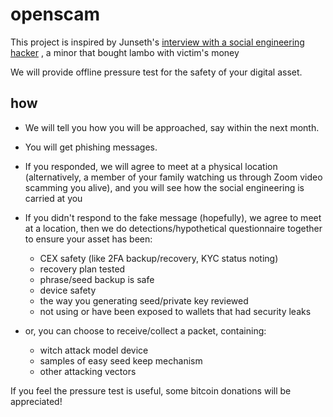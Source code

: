 # openscam

This project is inspired by Junseth's [interview with a social engineering hacker](https://www.tftc.io/junseth-exposes-bitcoin-social-engineering-scams/) , a minor that bought lambo with victim's money

We will provide offline pressure test for the safety of your digital asset.

## how

- We will tell you how you will be approached, say within the next month.
- You will get phishing messages.
- If you responded, we will agree to meet at a physical location (alternatively, a member of your family watching us through Zoom video scamming you alive), and you will see how the social engineering is carried at you
- If you didn't respond to the fake message (hopefully), we agree to meet at a location, then we do detections/hypothetical questionnaire together to ensure your asset has been:
     - CEX safety (like 2FA backup/recovery, KYC status noting)
     - recovery plan tested
     - phrase/seed backup is safe
     - device safety
     - the way you generating seed/private key reviewed
     - not using or have been exposed to wallets that had security leaks
       
- or, you can choose to receive/collect a packet, containing: 
    - witch attack model device
    - samples of easy seed keep mechanism
    - other attacking vectors
  
If you feel the pressure test is useful, some bitcoin donations will be appreciated!
